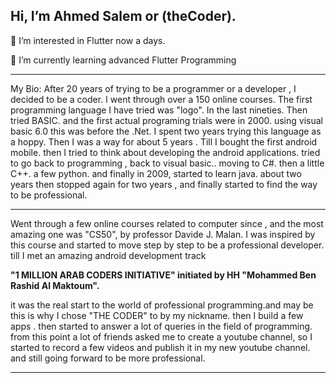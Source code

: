 Hi, I’m Ahmed Salem or (theCoder).
---

👀 I’m interested in Flutter now a days.

🌱 I’m currently learning advanced Flutter Programming

---

My Bio: After 20 years of trying to be a programmer or a developer , I decided to be a coder. I went through over a 150 online courses. The first programming language I have tried was "logo". In the last nineties. Then tried BASIC. and the first actual programing trials were in 2000. using visual basic 6.0 this was before the .Net. I spent two years trying this language as a hoppy. Then I was a way for about 5 years . Till I bought the first android mobile. then I tried to think about developing the android applications. tried to go back to programming , back to visual basic.. moving to C#. then a little C++. a few python. and finally in 2009, started to learn java. about two years then stopped again for two years , and finally started to find the way to be professional.

---
Went through a few online courses related to computer since , and the most amazing one was "CS50", by professor Davide J. Malan. I was inspired by this course and started to move step by step to be a professional developer. till I met an amazing android development track 

**"1 MILLION ARAB CODERS INITIATIVE" 
initiated by HH "Mohammed Ben Rashid Al Maktoum".**

it was the real start to the world of professional programming.and may be this is why I chose "THE CODER" to by my nickname. then I build a few apps . then started to answer a lot of queries in the field of programming. from this point a lot of friends asked me to create a youtube channel, so I started to record a few videos and publish it in my new youtube channel. and still going forward to be more professional.

---
<!--
here you will find latest videos in YouTube channel
-->
<!-- YOUTUBE:START -->
<!-- YOUTUBE:END -->

<!---
TheCoderGit/TheCoderGit is a ✨ special ✨ repository because its `README.md` (this file) appears on your GitHub profile.
You can click the Preview link to take a look at your changes.
--->
